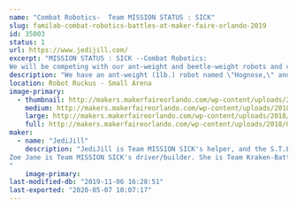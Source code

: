 ```yaml
---
name: "Combat Robotics-  Team MISSION STATUS : SICK"
slug: familab-combat-robotics-battles-at-maker-faire-orlando-2019
id: 35003
status: 1
url: https://www.jedijill.com/
excerpt: "MISSION STATUS : SICK --Combat Robotics:
We will be competing with our ant-weight and beetle-weight robots and cheering like crazy for every competitor there!"
description: "We have an ant-weight (1lb.) robot named \"Hognose,\" and a beetle-weight (3 lb.) robot named \"Ptarmegeddon.\""
location: Robot Ruckus - Small Arena
image-primary:
  - thumbnail: http://makers.makerfaireorlando.com/wp-content/uploads/2018/09/20180925_125621-2-150x150.jpg
    medium: http://makers.makerfaireorlando.com/wp-content/uploads/2018/09/20180925_125621-2-300x169.jpg
    large: http://makers.makerfaireorlando.com/wp-content/uploads/2018/09/20180925_125621-2-1024x576.jpg
    full: http://makers.makerfaireorlando.com/wp-content/uploads/2018/09/20180925_125621-2.jpg
maker:
  - name: "JediJill"
    description: "JediJill is Team MISSION SICK's helper, and the S.T.E.A.M. Director for Burns Science and Technology Charter School. She is a Super Silly Scholar and a robot fabricator on Team Kraken-BattleBots.
Zoe Jane is Team MISSION SICK's driver/builder. She is Team Kraken-BattleBot's graphic designer and is also a robot fabricator, as well as a future dentist!
"
    image-primary: 
last-modified-db: "2019-11-06 16:28:51"
last-exported: "2020-05-07 10:07:17"
---
```

